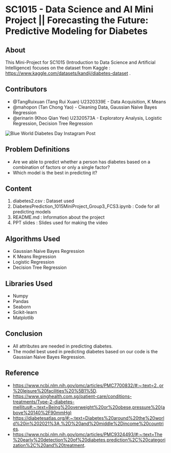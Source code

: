 # SC1015 - Data Science and AI Mini Project || Forecasting the Future: Predictive Modeling for Diabetes 

## About
This Mini-Project for SC1015 (Introduction to Data Science and Artificial Intelligence) focuses on the dataset from Kaggle : https://www.kaggle.com/datasets/kandij/diabetes-dataset .

## Contributors 
- @TangRuixuan (Tang Rui Xuan) U2320339E - Data Acquisition, K Means 
- @mahopon (Tan Chong Yao) - Cleaning Data, Gaussian Naive Bayes Regression
- @erinarin (Khoo Qian Yee) U2320573A - Exploratory Analysis, Logistic Regression, Decision Tree Regression 


![Blue World Diabetes Day Instagram Post](https://github.com/mahopon/sc1015-miniprj/assets/162700690/4a33a258-aa95-4a53-8942-a0d743e1b01b)

## Problem Definitions
- Are we able to predict whether a person has diabetes based on a combination of factors or only a single factor?
- Which model is the best in predicting it?

## Content
1. diabetes2.csv : Dataset used
2. DiabetesPrediction_1015MiniProject_Group3_FCS3.ipynb : Code for all predicting models
3. README.md : Information about the project
4. PPT slides : Slides used for making the video

## Algorithms Used
- Gaussian Naive Bayes Regression
- K Means Regression
- Logistic Regression
- Decision Tree Regression
  
## Libraries Used
- Numpy 
- Pandas 
- Seaborn
- Scikit-learn
- Matplotlib

## Conclusion
- All attributes are needed in predicting diabetes.
- The model best used in predicting diabetes based on our code is the Gaussian Naive Bayes Regression.
## Reference
- https://www.ncbi.nlm.nih.gov/pmc/articles/PMC7700832/#:~:text=2.,or%20leisure%20facilities%20%5B1%5D.
- https://www.singhealth.com.sg/patient-care/conditions-treatments/Type-2-diabetes-mellitus#:~:text=Being%20overweight%20or%20obese,pressure%20(above%20140%2F90mmHg)
- https://diabetesatlas.org/#:~:text=Diabetes%20around%20the%20world%20in%202021%3A,%2D%20and%20middle%2Dincome%20countries.
- https://www.ncbi.nlm.nih.gov/pmc/articles/PMC9324493/#:~:text=The%20early%20detection%20of%20diabetes,prediction%2C%20categorization%2C%20and%20treatment.
